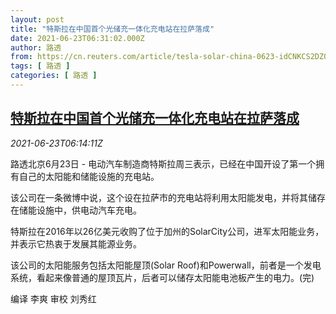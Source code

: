 ```yaml
---
layout: post
title: "特斯拉在中国首个光储充一体化充电站在拉萨落成"
date: 2021-06-23T06:31:02.000Z
author: 路透
from: https://cn.reuters.com/article/tesla-solar-china-0623-idCNKCS2DZ0H3
tags: [ 路透 ]
categories: [ 路透 ]
---
```

<!--1624429862000-->
[特斯拉在中国首个光储充一体化充电站在拉萨落成](https://cn.reuters.com/article/tesla-solar-china-0623-idCNKCS2DZ0H3)
------

<div>
<div><i>2021-06-23T06:14:11Z</i></div><p>路透北京6月23日 - 电动汽车制造商特斯拉周三表示，已经在中国开设了第一个拥有自己的太阳能和储能设施的充电站。</p><p>该公司在一条微博中说，这个设在拉萨市的充电站将利用太阳能发电，并将其储存在储能设施中，供电动汽车充电。</p><p>特斯拉在2016年以26亿美元收购了位于加州的SolarCity公司，进军太阳能业务，并表示它热衷于发展其能源业务。</p><p>该公司的太阳能服务包括太阳能屋顶(Solar Roof)和Powerwall，前者是一个发电系统，看起来像普通的屋顶瓦片，后者可以储存太阳能电池板产生的电力。(完)</p><p>编译 李爽 审校 刘秀红</p>
</div>
